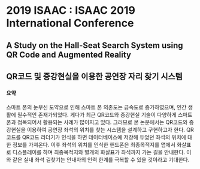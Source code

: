 # 2019 ISAAC : ISAAC 2019 International Conference 

## A Study on the Hall-Seat Search System using QR Code and Augmented Reality 
## QR코드 및 증강현실을 이용한 공연장 자리 찾기 시스템

#### 요약
스마트 폰의 눈부신 도약으로 인해 스마트 폰 의존도는 급속도로 증가하였으며, 인간 생활에 필수적인 존재가되었다. 게다가 최근 QR코드와 증강현실 기술이 다양하게 스마트폰과 접목되어서 활용되는 사례가 많이지고 있다. 그러므로 본 논문에서는 QR코드와 증강현실을 이용하여 공연장 좌석의 위치를 찾는 시스템을 설계하고 구현하고자 한다. QR코드를 QR코드 리더기가 인식을 하면 데이터베이스에 저장해 두었던 좌석의 위치에 대한 정보를 가져온다. 이후 좌석의 위치를 인식한 핸드폰은 최종목적지를 앱에서 화살표로 디스플레이를 하며 최종목적지와 별개의 화살표가 좌석까지 가는 길을 안내한다. 이와 같은 실내 좌석 길찾기는 안내자의 인력 한계를 극복할 수 있을 것이라고 기대한다.
